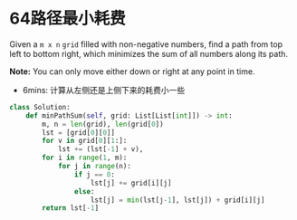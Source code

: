 # 64路径最小耗费

Given a `m x n` `grid` filled with non-negative numbers, find a path from top left to bottom right, which minimizes the sum of all numbers along its path.

**Note:** You can only move either down or right at any point in time.



* 6mins: 计算从左侧还是上侧下来的耗费小一些
```python
class Solution:
    def minPathSum(self, grid: List[List[int]]) -> int:
        m, n = len(grid), len(grid[0])
        lst = [grid[0][0]]
        for v in grid[0][1:]:
            lst += (lst[-1] + v),
        for i in range(1, m):
            for j in range(n):
                if j == 0:
                    lst[j] += grid[i][j]
                else:
                    lst[j] = min(lst[j-1], lst[j]) + grid[i][j]
        return lst[-1]
```

